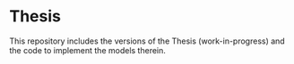 # Thesis
This repository includes the versions of the Thesis (work-in-progress) and the code to implement the models therein.
